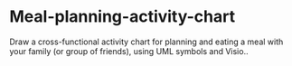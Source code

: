 # Meal-planning-activity-chart
Draw a cross-functional activity chart for planning and eating a meal with your family (or group of friends), using UML symbols and Visio.. 

